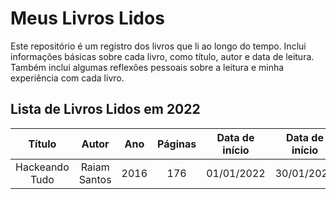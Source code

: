 # Meus Livros Lidos
Este repositório é um registro dos livros que li ao longo do tempo. Inclui informações básicas sobre cada livro, como título, autor e data de leitura. Também inclui algumas reflexões pessoais sobre a leitura e minha experiência com cada livro.
## Lista de Livros Lidos em 2022
| Título | Autor | Ano | Páginas | Data de início | Data de início |
| :---: | :---: | :---: | :---: | :---: | :---: |
| Hackeando Tudo | Raiam Santos | 2016 | 176 | 01/01/2022 | 30/01/2022 |
